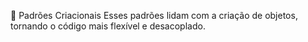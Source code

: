 📌 Padrões Criacionais
Esses padrões lidam com a criação de objetos, tornando o código mais flexível e desacoplado.